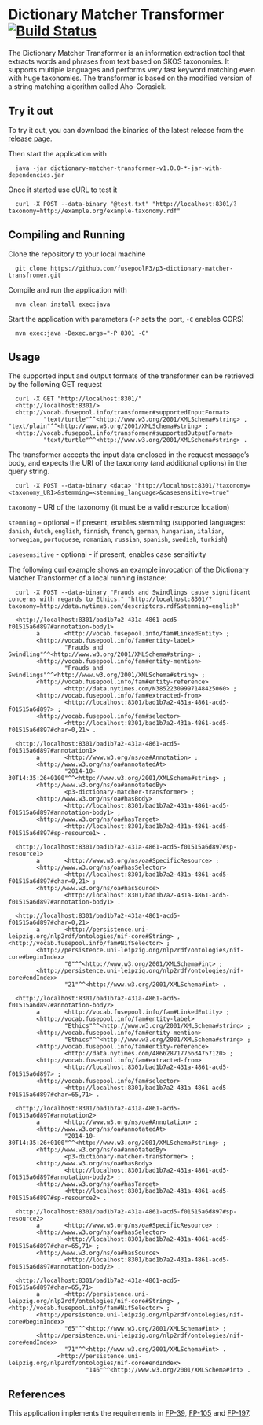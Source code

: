 # Dictionary Matcher Transformer [![Build Status](https://travis-ci.org/fusepoolP3/p3-dictionary-matcher-transformer.svg)](https://travis-ci.org/fusepoolP3/p3-dictionary-matcher-transformer)
The Dictionary Matcher Transformer is an information extraction tool that extracts words and phrases from text based on SKOS  taxonomies. It supports multiple languages and performs very fast keyword matching even with huge taxonomies. The transformer is based on the modified version of a string matching algorithm called Aho-Corasick.

## Try it out

To try it out, you can download the binaries of the latest release from the  [release page](https://github.com/fusepoolP3/p3-dictionary-matcher-transformer/releases).

Then start the application with
      
      java -jar dictionary-matcher-transformer-v1.0.0-*-jar-with-dependencies.jar

Once it started use cURL to test it

      curl -X POST --data-binary "@test.txt" "http://localhost:8301/?taxonomy=http://example.org/example-taxonomy.rdf"

## Compiling and Running

Clone the repository to your local machine

      git clone https://github.com/fusepoolP3/p3-dictionary-matcher-transfromer.git

Compile and run the application with

      mvn clean install exec:java

Start the application with parameters (`-P` sets the port, `-C` enables CORS)

      mvn exec:java -Dexec.args="-P 8301 -C"

## Usage

The supported input and output formats of the transformer can be retrieved by the following GET request

      curl -X GET "http://localhost:8301/"
      <http://localhost:8301/>
      <http://vocab.fusepool.info/transformer#supportedInputFormat>
              "text/turtle"^^<http://www.w3.org/2001/XMLSchema#string> , "text/plain"^^<http://www.w3.org/2001/XMLSchema#string> ;
      <http://vocab.fusepool.info/transformer#supportedOutputFormat>
              "text/turtle"^^<http://www.w3.org/2001/XMLSchema#string> .

The transformer accepts the input data enclosed in the request message’s body, and expects the URI of the taxonomy (and additional options) in the query string.

      curl -X POST --data-binary <data> "http://localhost:8301/?taxonomy=<taxonomy_URI>&stemming=<stemming_language>&casesensitive=true"
      
`taxonomy` - URI of the taxonomy (it must be a valid resource location)

`stemming` - optional - if present, enables stemming (supported languages: `danish`, `dutch`, `english`, `finnish`, `french`, `german`, `hungarian`, `italian`, `norwegian`, `portuguese`, `romanian`, `russian`, `spanish`, `swedish`, `turkish`)

`casesensitive` - optional - if present, enables case sensitivity

The following curl example shows an example invocation of the Dictionary Matcher Transformer of a local running instance:

      curl -X POST --data-binary "Frauds and Swindlings cause significant concerns with regards to Ethics." "http://localhost:8301/?taxonomy=http://data.nytimes.com/descriptors.rdf&stemming=english"
 
      <http://localhost:8301/bad1b7a2-431a-4861-acd5-f01515a6d897#annotation-body1>
            a       <http://vocab.fusepool.info/fam#LinkedEntity> ;
            <http://vocab.fusepool.info/fam#entity-label>
                    "Frauds and Swindling"^^<http://www.w3.org/2001/XMLSchema#string> ;
            <http://vocab.fusepool.info/fam#entity-mention>
                    "Frauds and Swindlings"^^<http://www.w3.org/2001/XMLSchema#string> ;
            <http://vocab.fusepool.info/fam#entity-reference>
                    <http://data.nytimes.com/N38522309997148425060> ;
            <http://vocab.fusepool.info/fam#extracted-from>
                    <http://localhost:8301/bad1b7a2-431a-4861-acd5-f01515a6d897> ;
            <http://vocab.fusepool.info/fam#selector>
                    <http://localhost:8301/bad1b7a2-431a-4861-acd5-f01515a6d897#char=0,21> .
      
      <http://localhost:8301/bad1b7a2-431a-4861-acd5-f01515a6d897#annotation1>
            a       <http://www.w3.org/ns/oa#Annotation> ;
            <http://www.w3.org/ns/oa#annotatedAt>
                    "2014-10-30T14:35:26+0100"^^<http://www.w3.org/2001/XMLSchema#string> ;
            <http://www.w3.org/ns/oa#annotatedBy>
                    <p3-dictionary-matcher-transformer> ;
            <http://www.w3.org/ns/oa#hasBody>
                    <http://localhost:8301/bad1b7a2-431a-4861-acd5-f01515a6d897#annotation-body1> ;
            <http://www.w3.org/ns/oa#hasTarget>
                    <http://localhost:8301/bad1b7a2-431a-4861-acd5-f01515a6d897#sp-resource1> .			  
      		
      <http://localhost:8301/bad1b7a2-431a-4861-acd5-f01515a6d897#sp-resource1>
            a       <http://www.w3.org/ns/oa#SpecificResource> ;
            <http://www.w3.org/ns/oa#hasSelector>
                    <http://localhost:8301/bad1b7a2-431a-4861-acd5-f01515a6d897#char=0,21> ;
            <http://www.w3.org/ns/oa#hasSource>
                    <http://localhost:8301/bad1b7a2-431a-4861-acd5-f01515a6d897#annotation-body1> .
      		
      <http://localhost:8301/bad1b7a2-431a-4861-acd5-f01515a6d897#char=0,21>
            a       <http://persistence.uni-leipzig.org/nlp2rdf/ontologies/nif-core#String> , <http://vocab.fusepool.info/fam#NifSelector> ;
            <http://persistence.uni-leipzig.org/nlp2rdf/ontologies/nif-core#beginIndex>
                    "0"^^<http://www.w3.org/2001/XMLSchema#int> ;
            <http://persistence.uni-leipzig.org/nlp2rdf/ontologies/nif-core#endIndex>
                    "21"^^<http://www.w3.org/2001/XMLSchema#int> .	
      	
      <http://localhost:8301/bad1b7a2-431a-4861-acd5-f01515a6d897#annotation-body2>
            a       <http://vocab.fusepool.info/fam#LinkedEntity> ;
            <http://vocab.fusepool.info/fam#entity-label>
                    "Ethics"^^<http://www.w3.org/2001/XMLSchema#string> ;
            <http://vocab.fusepool.info/fam#entity-mention>
                    "Ethics"^^<http://www.w3.org/2001/XMLSchema#string> ;
            <http://vocab.fusepool.info/fam#entity-reference>
                    <http://data.nytimes.com/48662871776634757120> ;
            <http://vocab.fusepool.info/fam#extracted-from>
                    <http://localhost:8301/bad1b7a2-431a-4861-acd5-f01515a6d897> ;
            <http://vocab.fusepool.info/fam#selector>
                    <http://localhost:8301/bad1b7a2-431a-4861-acd5-f01515a6d897#char=65,71> .
      			  
      <http://localhost:8301/bad1b7a2-431a-4861-acd5-f01515a6d897#annotation2>
            a       <http://www.w3.org/ns/oa#Annotation> ;
            <http://www.w3.org/ns/oa#annotatedAt>
                    "2014-10-30T14:35:26+0100"^^<http://www.w3.org/2001/XMLSchema#string> ;
            <http://www.w3.org/ns/oa#annotatedBy>
                    <p3-dictionary-matcher-transformer> ;
            <http://www.w3.org/ns/oa#hasBody>
                    <http://localhost:8301/bad1b7a2-431a-4861-acd5-f01515a6d897#annotation-body2> ;
            <http://www.w3.org/ns/oa#hasTarget>
                    <http://localhost:8301/bad1b7a2-431a-4861-acd5-f01515a6d897#sp-resource2> .
      
      <http://localhost:8301/bad1b7a2-431a-4861-acd5-f01515a6d897#sp-resource2>
            a       <http://www.w3.org/ns/oa#SpecificResource> ;
            <http://www.w3.org/ns/oa#hasSelector>
                    <http://localhost:8301/bad1b7a2-431a-4861-acd5-f01515a6d897#char=65,71> ;
            <http://www.w3.org/ns/oa#hasSource>
                    <http://localhost:8301/bad1b7a2-431a-4861-acd5-f01515a6d897#annotation-body2> .
      
      <http://localhost:8301/bad1b7a2-431a-4861-acd5-f01515a6d897#char=65,71>
            a       <http://persistence.uni-leipzig.org/nlp2rdf/ontologies/nif-core#String> , <http://vocab.fusepool.info/fam#NifSelector> ;
            <http://persistence.uni-leipzig.org/nlp2rdf/ontologies/nif-core#beginIndex>
                    "65"^^<http://www.w3.org/2001/XMLSchema#int> ;
            <http://persistence.uni-leipzig.org/nlp2rdf/ontologies/nif-core#endIndex>
                    "71"^^<http://www.w3.org/2001/XMLSchema#int> .
                  <http://persistence.uni-leipzig.org/nlp2rdf/ontologies/nif-core#endIndex>
                          "146"^^<http://www.w3.org/2001/XMLSchema#int> .

## References
This application implements the requirements in [FP-39](https://fusepool.atlassian.net/browse/FP-39), [FP-105](https://fusepool.atlassian.net/browse/FP-105) and [FP-197](https://fusepool.atlassian.net/browse/FP-197).
